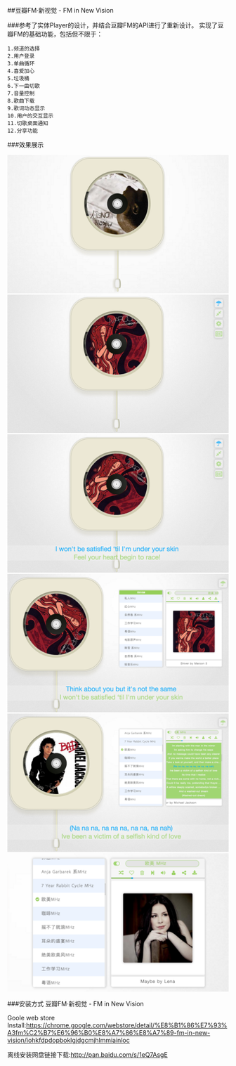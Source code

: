 ##豆瓣FM·新视觉 - FM in New Vision

###参考了实体Player的设计，并结合豆瓣FM的API进行了重新设计。
	实现了豆瓣FM的基础功能，包括但不限于：
	
	1.频道的选择
	2.用户登录
	3.单曲循环
	4.喜爱加心
	5.垃圾桶
	6.下一曲切歌
	7.音量控制
	8.歌曲下载
	9.歌词动态显示
	10.用户的交互显示
	11.切歌桌面通知
	12.分享功能

###效果展示
	
![ScreenShot1](screenshot/001.png)
![ScreenShot2](screenshot/002.png)
![ScreenShot3](screenshot/003.png)
![ScreenShot4](screenshot/004.png)
![ScreenShot5](screenshot/005.png)
![ScreenShot6](screenshot/006.png)
	
	
	
	
###安装方式
	豆瓣FM·新视觉 - FM in New Vision
	
Goole web store Install:<https://chrome.google.com/webstore/detail/%E8%B1%86%E7%93%A3fm%C2%B7%E6%96%B0%E8%A7%86%E8%A7%89-fm-in-new-vision/iohkfdpdopboklgjdgcmjhlmmiainloc>
	
离线安装网盘链接下载:<http://pan.baidu.com/s/1eQ7AsgE>
